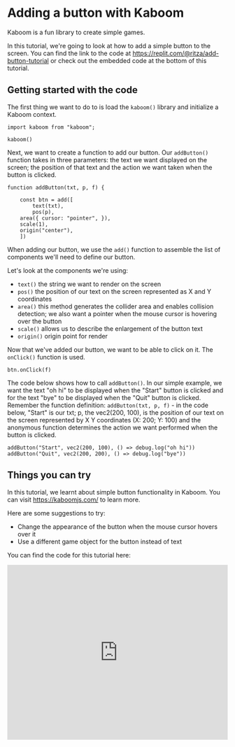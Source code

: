 # Adding a button with Kaboom

Kaboom is a fun library to create simple games. 

In this tutorial, we're going to look at how to add a simple button to the screen. You can find the link to the code at https://replit.com/@ritza/add-button-tutorial or check out the embedded code at the bottom of this tutorial. 

## Getting started with the code

The first thing we want to do to is load the `kaboom()` library and initialize a Kaboom context. 

```
import kaboom from "kaboom";

kaboom()
```

Next, we want to create a function to add our button. Our `addButton()` function takes in three parameters: the text we want displayed on the screen; the position of that text and the action we want taken when the button is clicked. 

```
function addButton(txt, p, f) {

    const btn = add([
        text(txt),
        pos(p),
	area({ cursor: "pointer", }),
	scale(1),
	origin("center"),
    ])
```

When adding our button, we use the `add()` function to assemble the list of components we'll need to define our button. 

Let's look at the components we're using:

- `text()` the string we want to render on the screen
- `pos()` the position of our text on the screen represented as X and Y coordinates 
- `area()` this method generates the collider area and enables collision detection; we also want a pointer when the mouse cursor is hovering over the button
- `scale()` allows us to describe the enlargement of the button text
- `origin()` origin point for render

Now that we've added our button, we want to be able to click on it. The `onClick()` function is used.

```
btn.onClick(f)
```

The code below shows how to call `addButton()`. In our simple example, we want the text "oh hi" to be displayed when the "Start" button is clicked and for the text "bye" to be displayed when the "Quit" button is clicked. Remember the function definition: `addButton(txt, p, f)` - in the code below, "Start" is our txt; p, the vec2(200, 100), is the position of our text on the screen represented by X Y coordinates (X: 200; Y: 100) and the anonymous function determines the action we want performed when the button is clicked.

```
addButton("Start", vec2(200, 100), () => debug.log("oh hi"))
addButton("Quit", vec2(200, 200), () => debug.log("bye"))
```

## Things you can try

In this tutorial, we learnt about simple button functionality in Kaboom. You can visit https://kaboomjs.com/ to learn more. 

Here are some suggestions to try:

- Change the appearance of the button when the mouse cursor hovers over it
- Use a different game object for the button instead of text

You can find the code for this tutorial here:

<iframe height="400px" width="100%" src="https://replit.com/@ritza/add-button-tutorial?embed=true" scrolling="no" frameborder="no" allowtransparency="true" allowfullscreen="true" sandbox="allow-forms allow-pointer-lock allow-popups allow-same-origin allow-scripts allow-modals"></iframe>
